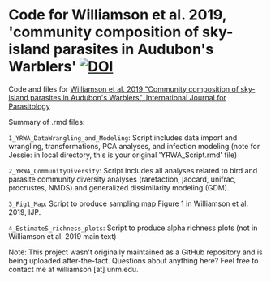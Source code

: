 # Code for Williamson et al. 2019, 'community composition of sky-island parasites in Audubon's Warblers' [![DOI](https://zenodo.org/badge/308946184.svg)](https://zenodo.org/badge/latestdoi/308946184)

Code and files for [Williamson et al. 2019 "Community composition of sky-island parasites in Audubon's Warblers", International Journal for Parasitology](https://doi.org/10.1016/j.ijpara.2018.11.012)

Summary of .rmd files: 

`1_YRWA_DataWrangling_and_Modeling`: Script includes data import and wrangling, transformations, PCA analyses, and infection modeling (note for Jessie: in local directory, this is your original 'YRWA_Script.rmd' file)

`2_YRWA_CommunityDiversity`: Script includes all analyses related to bird and parasite community diversity analyses (rarefaction, jaccard, unifrac, procrustes, NMDS) and generalized dissimilarity modeling (GDM). 

`3_Fig1_Map`: Script to produce sampling map Figure 1 in Williamson et al. 2019, IJP. 

`4_EstimateS_richness_plots`: Script to produce alpha richness plots (not in Williamson et al. 2019 main text)

Note: This project wasn't originally maintained as a GitHub repository and is being uploaded after-the-fact. Questions about anything here? Feel free to contact me at williamson [at] unm.edu. 
